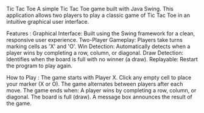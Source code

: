 Tic Tac Toe
A simple Tic Tac Toe game built with Java Swing. This application allows two players to play a classic game of Tic Tac Toe in an intuitive graphical user interface.

Features :
Graphical Interface: Built using the Swing framework for a clean, responsive user experience.
Two-Player Gameplay: Players take turns marking cells as 'X' and 'O'.
Win Detection: Automatically detects when a player wins by completing a row, column, or diagonal.
Draw Detection: Identifies when the board is full with no winner (a draw).
Replayable: Restart the program to play again.

How to Play :
The game starts with Player X.
Click any empty cell to place your marker (X or O).
The game alternates between players after each move.
The game ends when:
A player wins by completing a row, column, or diagonal.
The board is full (draw).
A message box announces the result of the game.
